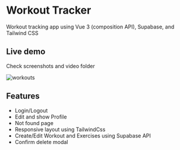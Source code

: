 # Workout Tracker

Workout tracking app using Vue 3 (composition API), Supabase, and Tailwind CSS

## Live demo
Check screenshots and video folder

![workouts](screenshots-video/workouts.bmp)

## Features
  - Login/Logout
  - Edit and show Profile
  - Not found page
  - Responsive layout using TailwindCss
  - Create/Edit Workout and Exercises using Supabase API
  - Confirm delete modal
